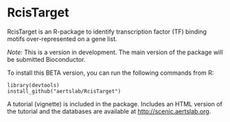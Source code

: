 # RcisTarget
RcisTarget is an R-package to identify transcription factor (TF) binding motifs over-represented on a gene list. 







*Note:* This is a version in development. The main version of the package will be submitted Bioconductor. 

To install this BETA version, you can run the following commands from R:
```
library(devtools)
install_github("aertslab/RcisTarget")
```

A tutorial (vignette) is included in the package.
Includes an HTML version of the tutorial and the databases are available at http://scenic.aertslab.org.

